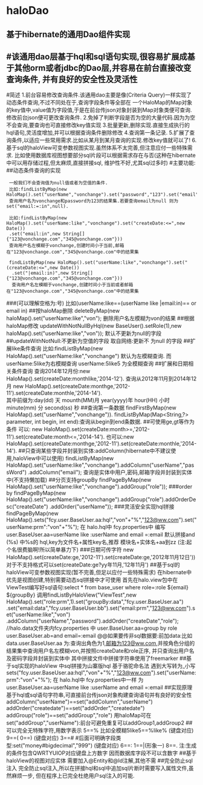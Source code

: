 haloDao
=======

基于hibernate的通用Dao组件实现
--------
#该通用dao层基于hql和sql语句实现,很容易扩展成基于其他orm或者jdbc的Dao层,并容易在前台直接改变查询条件,
  并有良好的安全性及灵活性
-------
#简述
         1.前台容易修改查询条件.该通用dao主要是像(Criteria Query)一样实现了动态条件查询,不过不同处在于,查询字段条件等全部在
         一个HaloMap的Map对象的key值中,value值为字段值,于是在前台传json对象封装到Map对象类便可查询.
         修改前台json便可更改查询条件.
         2.免掉了判断字段是否为空的大量代码.因为为空不会查询,要查询也可直接修改key值实现
         3.批量更新,删除实现.直接生成执行的hql语句,灵活度增加,并可以根据查询条件删除修改
         4.查询第一条记录.
         5.扩展了查询条件,以适应一些常用需求.比如从某月到某月查询的实现.修改key值就可以了!
         6.基于sql的haloView可变参数视图实现.虽然体系不太完善,但注意应付一些特殊需求.
         比如使用数据库视图想要部分sql片段可以根据需求存在与否(这种在hibernate中可以用存储过程,但太麻烦,直接拼接sql,
         维护性不好,尤其sql过多时)
#主要功能:
##动态条件查询的实现
     
     一般我们不会查询值为null值或者为空值的条件.
     比如:findListByMap(new HaloMap().set("userName","vonchange").set("password","123").set("email",null)).
     查询用户名为vonchange和password为123的结果集.若要查询email为null 则为set("email:=:in",null).
     
     比如:findListByMap(new HaloMap().set("userName:like","vonchange").set("createDate:<=",new Date())
     .set("email:in",new String[]{"123@vonchange.com","345@vonchange.com"}))
     查询用户名左模糊于vonchange,创建时间小于当前,邮箱在"123@vonchange.com","345@vonchange.com"中的结果集
     
     findListByMap(new HaloMap().set("userName:like","vonchange").set("(createDate:<=",new Date())
      .set("|email:in)",new String[]{"123@vonchange.com","345@vonchange.com"}))
      查询用户名左模糊于vonchange,创建时间小于当前或者邮箱在"123@vonchange.com","345@vonchange.com"中的结果集
###(可以理解空格为:号) 
      比如(userName:like==(userName like    |email:in)== or email in)
##按haloMap删除
     deleteByMap(new haloMap().set("userName:like","von");
     删除用户名左模糊为von的结果
##根据haloMap修改
     updateWithNotNullByHql(new BaseUser().setRole(1),new haloMap().set("userName:like","von"));
     默认不更新为null的字段
##updateWithNotNull:不更新为空值的字段
      取自网络:更新不 为null 的字段
##扩展like条件查询
     比如:findListByMap(new HaloMap().set("userName:like","vonchange") 默认为左模糊查询.
     而userName:5like为右模糊查询 userName:5like5 为全模糊查询
##扩展和日期相关条件查询
     查询2014年12月份:new HaloMap().set(createDate:monthlike,'2014-12').
     查询从2012年11月到2014年12月 new HaloMap().set(createDate:monthge,'2012-11').set(createDate:monthle,'2014-14').  
     其中前缀为:day(dd) 天 mounth(MM)月 year(yyyy)年 hour(HH) 小时  minute(mm) 分 second(ss) 秒
##查询第一条数据
        findFirstByMap(new HaloMap().set("userName","vonchange")).
        findListByMap(Map<String,?> parameter, int begin, int end):查询从begin到end条数据.
##可使用ge,gt等作为条件
        可以: new HaloMap().set(createDate:month>=,'2012-11').set(createDate:month<=,'2014-14').
        也可以:new HaloMap().set(createDate:monthge,'2012-11').set(createDate:monthle,'2014-14').
##只查询某些字段并封装到实体:addColumn(hibernate中不建议使用,haloView中可以使用)
          findListByMap(new HaloMap().set("userName:like","vonchange").addColumn("userName","passWord")
          .addColumn("email");
          查询是实体中用户,密码,邮箱字段并封装到实体中(不支持懒加载)
##分页支持groupBy
         findPageByMap(new HaloMap().set("userName:like","vonchange").addGroup("role"));
###order by
          findPageByMap(new HaloMap().set("userName:like","vonchange").addGroup("role").addOrderDesc("createDate")
          .addOrder("userName"));
###灵活安全实现hql拼接
           findPageByMap(new HaloMap().sets("fcy.user.BaseUser.aa:hql","von"+"%","123@ww.com").set("userName:prm":"von"+"%");
           在 halo.hql中 fcy.properties中 编写user.BaseUser.aa=userName like :userName and email =:email
           默认拼接and (%s) 中%s的 hql,key为文件名+属性key名,推荐 模块名+实体名+aa到zz (注:起个名很费脑啊!所以简单暴力下)
###日期可传字符
        new HaloMap().set(createDate:ge,'2012-11').set(createDate:ge,'2012年11月12日'))
        对于不支持格式可以set(createDate:ge?yy年11月,'12年11月')
##基于sql的haloView可变参数视图实现(暂不完善,但足以应付一些特殊需求)
        在hibernate中优先是视图创建,特别需要动态sql拼接中才可使用
        首先在halo.view包中在ViewTest编写好sql语句:select * from base_user where role=:role ${email} ${groupBy}
        调用findListByHaloView("ViewTest",new HaloMap().set("role:prm",1).set("groupBy:data","fcy.user.BaseUser.aa")
        .set("email:data","fcy.user.BaseUser.bb").set("email:prm","123@ww.com").set("userName:like","von")
        .addColumn("userName","password").addOrder("createDate","role");
        //halo.data文件夹内fcy.properties 中 user.BaseUser.aa=group by role user.BaseUser.ab=and email=:email
        @@如果要传非sql数据要:前加data:比如data.user.BaseUser.aa
        为:查询出角色为1,邮箱为123@ww.com,并按角色分组的结果集中查询用户名左模糊von,并按照createDate和role正序,
        并只查询出用户名及密码字段并封装到实体中
        其中拼接文件中拼接字符串使用了freemarker
##基于sql实现的haloView 中sql拼接为山寨版hql  基于骆驼命名法 遇到大写转为_小写
          sets("fcy.user.BaseUser.aa:hql","von"+"%","123@ww.com").set("userName:prm":"von"+"%");
          在 halo.hql中 fcy.properties中一样 为user.BaseUser.aa=userName like :userName and email =:email
##实现原理基于hql或sql语句字符串,可直接前台传json对象构建查询语句并有良好的安全性
         addColumn("userName")==set("addColumn","userName") 
         addOrder("createdate")==set("addOrder","createdate")
         addGroup("role")==set("addGroup","role") 
         用haloMap可在set("addGroup","userName"):前台可避免重复可以addGroup1,addGroup2 
##可以完全无特殊字符,用数字表示
          5==% 比如全模糊5like5==%like% (键盘对应)
          9==( 0==) (键盘对应)
          3==# #后面可明确字段类型:set("money#bigdecimal","999") (键盘对应)
          6==:    1==|(形象一) 8==.
          注:生成的条件包含QWRTYUIOP对应键盘上方数字
          因而数据库字段不可以含数字
##基于haloView的视图对应实体
          需要加入@Entity和@Id注解,其他不需
##完全防止sql注入
         完全防止sql注入,所以在拼接hql和sql中追加sql片断时需要写入属性文件,虽然麻烦一步,
         但在程序上已完全杜绝用户sql注入的可能.